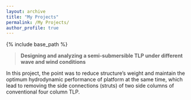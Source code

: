 ```yaml
---
layout: archive
title: "My Projects"
permalink: /My Projects/
author_profile: true
---
```


{% include base_path %}

> **Designing and analyzing a semi-submersible TLP under different wave and wind conditions**

In this project, the point was to reduce structure’s weight and maintain the optimum hydrodynamic performance of platform at the same time, which lead to removing the side connections (struts) of two side columns of conventional four column TLP.

